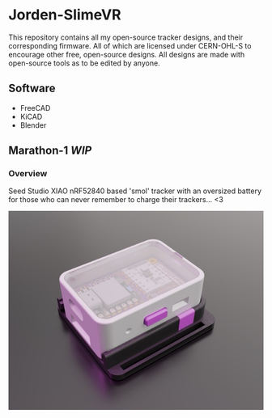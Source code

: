 # Jorden-SlimeVR
This repository contains all my open-source tracker designs, and their corresponding firmware. All of which are licensed under CERN-OHL-S to encourage other free, open-source designs. All designs are made with open-source tools as to be edited by anyone.

## Software
- FreeCAD
- KiCAD
- Blender

## Marathon-1 *WIP*
### Overview
Seed Studio XIAO nRF52840 based 'smol' tracker with an oversized battery for those who can never remember to charge their trackers... <3

![VR tracker slotted in mount](./Assets/Marathon1-Render-1.jpeg)
